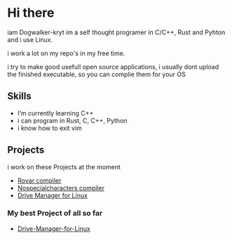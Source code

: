 # Hi there 
iam Dogwalker-kryt im a self thought programer in C/C++, Rust and Pyhton and i use Linux.

i work a lot on my repo's in my free time.

i try to make good usefull open source applications, i usually dont upload the finished executable, so you can complie them for your OS


## Skills
- I’m currently learning C++
- i can program in Rust, C, C++, Python 
- i know how to exit vim

## Projects
i work on these Projects at the moment
- [Rovar compiler](https://github.com/Dogwalker-kryt/Rovar-Programming-language)
- [Nospecialcharacters compiler](https://github.com/Dogwalker-kryt/Nospecialcharacters-esso-lang)
- [Drive Manager for Linux](https://github.com/Dogwalker-kryt/Drive-Manager-for-Linux)

### My best Project of all so far
- [Drive-Manager-for-Linux](https://github.com/Dogwalker-kryt/Drive-Manager-for-Linux)
  

  
